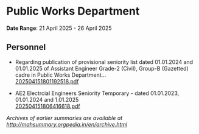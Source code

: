 # Public Works Department

**Date Range**: 21 April 2025 - 26 April 2025


## Personnel
- Regarding publication of provisional seniority list dated 01.01.2024 and 01.01.2025 of Assistant Engineer Grade-2 (Civil), Group-B (Gazetted) cadre in Public Works Department...\
  [202504151801192518.pdf](https://gr.maharashtra.gov.in/Site/Upload/Government%20Resolutions/English/202504151801192518.pdf)

- AE2 Electrcial Engineers Seniority  Temporary -  dated 01.01.2023, 01.01.2024 and 1.01.2025\
  [202504151806416618.pdf](https://gr.maharashtra.gov.in/Site/Upload/Government%20Resolutions/English/202504151806416618.pdf)


*Archives of earlier summaries are available at http://mahsummary.orgpedia.in/en/archive.html*